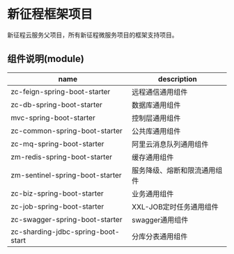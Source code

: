 # 新征程框架项目
新征程云服务父项目，所有新征程微服务项目的框架支持项目。


## 组件说明(module)


 name | description
---|---
zc-feign-spring-boot-starter | 远程通信通用组件
zc-db-spring-boot-starter | 数据库通用组件
mvc-spring-boot-starter | 控制层通用组件
zc-common-spring-boot-starter | 公共库通用组件
zc-mq-spring-boot-starter | 阿里云消息队列通用组件
zm-redis-spring-boot-starter | 缓存通用组件
zm-sentinel-spring-boot-starter | 服务降级、熔断和限流通用组件
zc-biz-spring-boot-starter | 业务通用组件
zc-job-spring-boot-starter | XXL-JOB定时任务通用组件
zc-swagger-spring-boot-starter | swagger通用组件
zc-sharding-jdbc-spring-boot-start | 分库分表通用组件